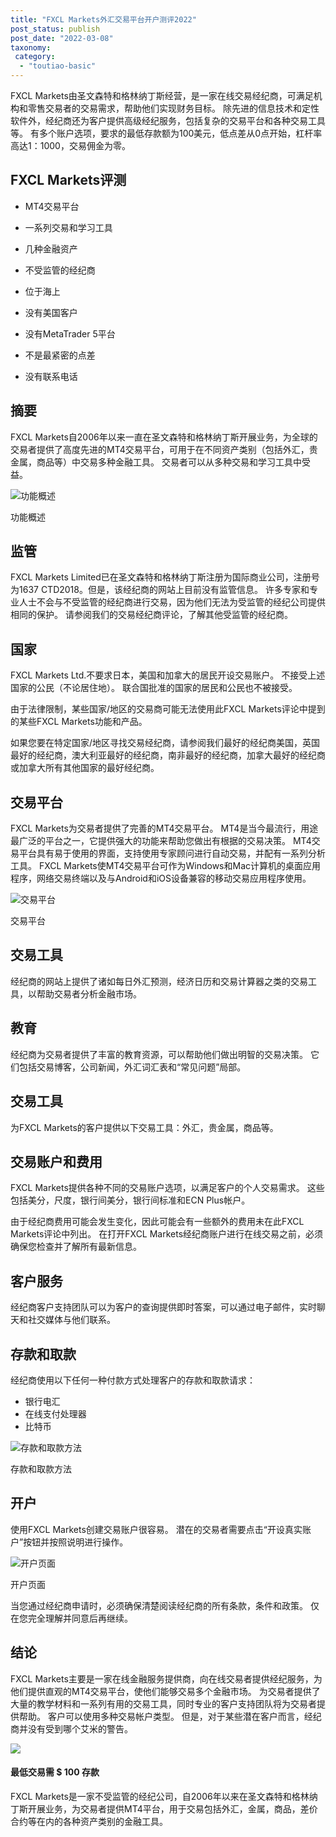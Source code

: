 ```yaml
---
title: "FXCL Markets外汇交易平台开户测评2022"
post_status: publish
post_date: "2022-03-08"
taxonomy:
 category: 
  - "toutiao-basic"
---
```


FXCL Markets由圣文森特和格林纳丁斯经营，是一家在线交易经纪商，可满足机构和零售交易者的交易需求，帮助他们实现财务目标。 除先进的信息技术和定性软件外，经纪商还为客户提供高级经纪服务，包括复杂的交易平台和各种交易工具等。 有多个账户选项，要求的最低存款额为100美元，低点差从0点开始，杠杆率高达1：1000，交易佣金为零。

## FXCL Markets评测

- MT4交易平台
    
- 一系列交易和学习工具
    
- 几种金融资产
    
- 不受监管的经纪商
    
- 位于海上
    
- 没有美国客户
    
- 没有MetaTrader 5平台
    
- 不是最紧密的点差
    
- 没有联系电话
    

## 摘要

FXCL Markets自2006年以来一直在圣文森特和格林纳丁斯开展业务，为全球的交易者提供了高度先进的MT4交易平台，可用于在不同资产类别（包括外汇，贵金属，商品等）中交易多种金融工具。 交易者可以从多种交易和学习工具中受益。

![功能概述](https://cdn.fendou.la/funstoutiao/2020/11/FXCL-Markets-Review-Features-Overview.png "功能概述")

功能概述

## 监管

FXCL Markets Limited已在圣文森特和格林纳丁斯注册为国际商业公司，注册号为1637 CTD2018。但是，该经纪商的网站上目前没有监管信息。 许多专家和专业人士不会与不受监管的经纪商进行交易，因为他们无法为受监管的经纪公司提供相同的保护。 请参阅我们的交易经纪商评论，了解其他受监管的经纪商。

## 国家

FXCL Markets Ltd.不要求日本，美国和加拿大的居民开设交易账户。 不接受上述国家的公民（不论居住地）。 联合国批准的国家的居民和公民也不被接受。

由于法律限制，某些国家/地区的交易商可能无法使用此FXCL Markets评论中提到的某些FXCL Markets功能和产品。

如果您要在特定国家/地区寻找交易经纪商，请参阅我们最好的经纪商美国，英国最好的经纪商，澳大利亚最好的经纪商，南非最好的经纪商，加拿大最好的经纪商或加拿大所有其他国家的最好经纪商。

## 交易平台

FXCL Markets为交易者提供了完善的MT4交易平台。 MT4是当今最流行，用途最广泛的平台之一，它提供强大的功能来帮助您做出有根据的交易决策。 MT4交易平台具有易于使用的界面，支持使用专家顾问进行自动交易，并配有一系列分析工具。 FXCL Markets使MT4交易平台可作为Windows和Mac计算机的桌面应用程序，网络交易终端以及与Android和iOS设备兼容的移动交易应用程序使用。

![交易平台](https://cdn.fendou.la/funstoutiao/2020/11/FXCL-Markets-Review-Trading-Platform.png "交易平台")

交易平台

## 交易工具

经纪商的网站上提供了诸如每日外汇预测，经济日历和交易计算器之类的交易工具，以帮助交易者分析金融市场。

## 教育

经纪商为交易者提供了丰富的教育资源，可以帮助他们做出明智的交易决策。 它们包括交易博客，公司新闻，外汇词汇表和“常见问题”局部。

## 交易工具

为FXCL Markets的客户提供以下交易工具：外汇，贵金属，商品等。

## 交易账户和费用

FXCL Markets提供各种不同的交易账户选项，以满足客户的个人交易需求。 这些包括美分，尺度，银行间美分，银行间标准和ECN Plus帐户。

由于经纪商费用可能会发生变化，因此可能会有一些额外的费用未在此FXCL Markets评论中列出。 在打开FXCL Markets经纪商账户进行在线交易之前，必须确保您检查并了解所有最新信息。

## 客户服务

经纪商客户支持团队可以为客户的查询提供即时答案，可以通过电子邮件，实时聊天和社交媒体与他们联系。

## 存款和取款

经纪商使用以下任何一种付款方式处理客户的存款和取款请求：

- 银行电汇
- 在线支付处理器
- 比特币

![存款和取款方法](https://cdn.fendou.la/funstoutiao/2020/11/FXCL-Markets-Review-Deposit-and-Withdrawal-Methods-1024x184.jpg "存款和取款方法")

存款和取款方法

## 开户

使用FXCL Markets创建交易账户很容易。 潜在的交易者需要点击“开设真实账户”按钮并按照说明进行操作。

![开户页面](https://cdn.fendou.la/funstoutiao/2020/11/FXCL-Markets-Review-Account-Opening-Page.jpg "开户页面")

开户页面

当您通过经纪商申请时，必须确保清楚阅读经纪商的所有条款，条件和政策。 仅在您完全理解并同意后再继续。

## 结论

FXCL Markets主要是一家在线金融服务提供商，向在线交易者提供经纪服务，为他们提供直观的MT4交易平台，使他们能够交易多个金融市场。 为交易者提供了大量的教学材料和一系列有用的交易工具，同时专业的客户支持团队将为交易者提供帮助。 客户可以使用多种交易帐户类型。 但是，对于某些潜在客户而言，经纪商并没有受到哪个艾米的警告。

![](https://cdn.fendou.la/funstoutiao/2020/11/FXCL-Markets-Logo.png)

#### 最低交易需 $ 100 存款

FXCL Markets是一家不受监管的经纪公司，自2006年以来在圣文森特和格林纳丁斯开展业务，为交易者提供MT4平台，用于交易包括外汇，金属，商品，差价合约等在内的各种资产类别的金融工具。
